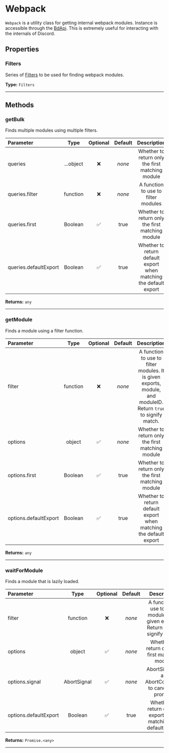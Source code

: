 # Webpack

`Webpack` is a utility class for getting internal webpack modules. Instance is accessible through the [BdApi](./bdapi).
This is extremely useful for interacting with the internals of Discord.

## Properties

### Filters
Series of [Filters](./filters) to be used for finding webpack modules.

**Type:** `Filters`
___


## Methods

### getBulk
Finds multiple modules using multiple filters.

| Parameter |  Type  | Optional | Default |       Description      |
|:----------|:------:|:--------:|:-------:|:----------------------:|
queries|...object|&#x274C;|*none*|Whether to return only the first matching module
queries.filter|function|&#x274C;|*none*|A function to use to filter modules
queries.first|Boolean|&#x2705;|true|Whether to return only the first matching module
queries.defaultExport|Boolean|&#x2705;|true|Whether to return default export when matching the default export

**Returns:** `any`
___

### getModule
Finds a module using a filter function.

| Parameter |  Type  | Optional | Default |       Description      |
|:----------|:------:|:--------:|:-------:|:----------------------:|
filter|function|&#x274C;|*none*|A function to use to filter modules. It is given exports, module, and moduleID. Return `true` to signify match.
options|object|&#x2705;|*none*|Whether to return only the first matching module
options.first|Boolean|&#x2705;|true|Whether to return only the first matching module
options.defaultExport|Boolean|&#x2705;|true|Whether to return default export when matching the default export

**Returns:** `any`
___

### waitForModule
Finds a module that is lazily loaded.

| Parameter |  Type  | Optional | Default |       Description      |
|:----------|:------:|:--------:|:-------:|:----------------------:|
filter|function|&#x274C;|*none*|A function to use to filter modules. It is given exports. Return `true` to signify match.
options|object|&#x2705;|*none*|Whether to return only the first matching module
options.signal|AbortSignal|&#x2705;|*none*|AbortSignal of an AbortController to cancel the promise
options.defaultExport|Boolean|&#x2705;|true|Whether to return default export when matching the default export

**Returns:** `Promise.<any>`
___
